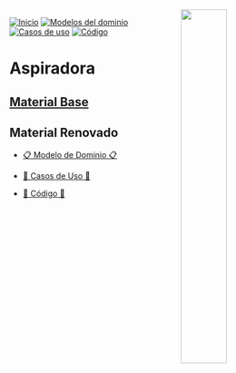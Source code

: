 <img src="/images/aspiradora.png" width="40%" align="right"/>

[![Inicio](https://img.shields.io/badge/-Inicio-FFF?style=flat&logo=Emlakjet&logoColor=black)](https://github.com/lydiaa-gr/24-25-IdSw2-SDD)
[![Modelos del dominio](https://img.shields.io/badge/-Modelos_del_dominio-FFF?style=flat&logo=openstreetmap&logoColor=black)](https://github.com/lydiaa-gr/24-25-IdSw2-SDD/blob/main/modelosUML/modelos.md)
[![Casos de uso](https://img.shields.io/badge/-Casos_de_uso-FFF?style=flat&logo=openstreetmap&logoColor=black)](https://github.com/lydiaa-gr/24-25-IdSw2-SDD/blob/main/casosDeUso/readme.md)
[![Código](https://img.shields.io/badge/-Código-FFF?style=flat&logo=openstreetmap&logoColor=black)](https://github.com/lydiaa-gr/24-25-IdSw2-SDD/tree/main/codigos)

# Aspiradora


## [Material Base](documentos/enunciado.md)

## Material Renovado

- [📋 Modelo de Dominio 📋](modelosUML/modelos.md)

- [🔧 Casos de Uso 🔧]()

- [💾 Código 💾]()
